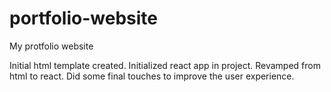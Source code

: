 # portfolio-website
My protfolio website

Initial html template created.
Initialized react app in project.
Revamped from html to react.
Did some final touches to improve the user experience.
